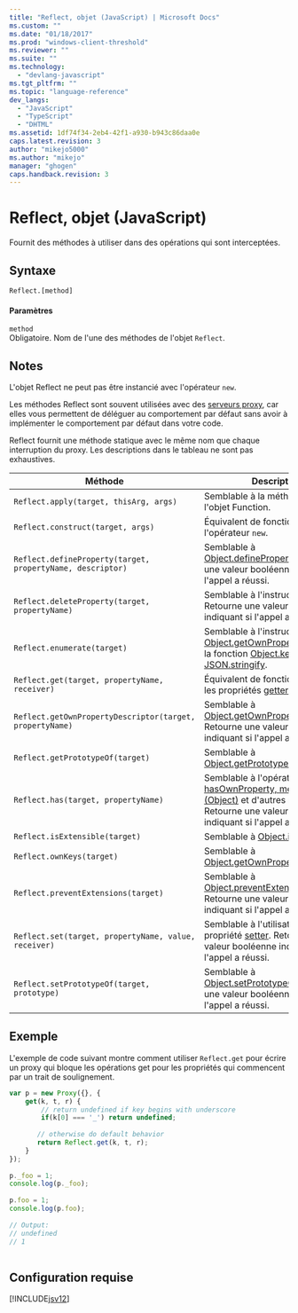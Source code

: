 ```yaml
---
title: "Reflect, objet (JavaScript) | Microsoft Docs"
ms.custom: ""
ms.date: "01/18/2017"
ms.prod: "windows-client-threshold"
ms.reviewer: ""
ms.suite: ""
ms.technology: 
  - "devlang-javascript"
ms.tgt_pltfrm: ""
ms.topic: "language-reference"
dev_langs: 
  - "JavaScript"
  - "TypeScript"
  - "DHTML"
ms.assetid: 1df74f34-2eb4-42f1-a930-b943c86daa0e
caps.latest.revision: 3
author: "mikejo5000"
ms.author: "mikejo"
manager: "ghogen"
caps.handback.revision: 3
---
```

# Reflect, objet (JavaScript)
Fournit des méthodes à utiliser dans des opérations qui sont interceptées.  
  
## Syntaxe  
  
```  
Reflect.[method]  
```  
  
#### Paramètres  
 `method`  
 Obligatoire.  Nom de l'une des méthodes de l'objet `Reflect`.  
  
## Notes  
 L'objet Reflect ne peut pas être instancié avec l'opérateur `new`.  
  
 Les méthodes Reflect sont souvent utilisées avec des [serveurs proxy](../../javascript/reference/proxy-object-javascript.md), car elles vous permettent de déléguer au comportement par défaut sans avoir à implémenter le comportement par défaut dans votre code.  
  
 Reflect fournit une méthode statique avec le même nom que chaque interruption du proxy.  Les descriptions dans le tableau ne sont pas exhaustives.  
  
|Méthode|Description|  
|-------------|-----------------|  
|`Reflect.apply(target, thisArg, args)`|Semblable à la méthode [apply](../../javascript/reference/apply-method-function-javascript.md) de l'objet Function.|  
|`Reflect.construct(target, args)`|Équivalent de fonction pour l'opérateur `new`.|  
|`Reflect.defineProperty(target, propertyName, descriptor)`|Semblable à [Object.defineProperty](../../javascript/reference/object-defineproperty-function-javascript.md).  Retourne une valeur booléenne indiquant si l'appel a réussi.|  
|`Reflect.deleteProperty(target, propertyName)`|Semblable à l'instruction `delete`.  Retourne une valeur booléenne indiquant si l'appel a réussi.|  
|`Reflect.enumerate(target)`|Semblable à l'instruction [for…in](../../javascript/reference/for-dot-dot-dot-in-statement-javascript.md), [Object.getOwnPropertySymbols](../../javascript/reference/object-getownpropertysymbols-function-javascript.md), la fonction [Object.keys](../../javascript/reference/object-keys-function-javascript.md) et [JSON.stringify](../../javascript/reference/json-stringify-function-javascript.md).|  
|`Reflect.get(target, propertyName, receiver)`|Équivalent de fonction pour toutes les propriétés [getter](../../javascript/creating-objects-javascript.md).|  
|`Reflect.getOwnPropertyDescriptor(target, propertyName)`|Semblable à [Object.getOwnPropertyDescriptor](../../javascript/reference/object-getownpropertydescriptor-function-javascript.md).  Retourne une valeur booléenne indiquant si l'appel a réussi.|  
|`Reflect.getPrototypeOf(target)`|Semblable à [Object.getPrototypeOf](../../javascript/reference/object-getprototypeof-function-javascript.md).|  
|`Reflect.has(target, propertyName)`|Semblable à l'opérateur `in`, [hasOwnProperty, méthode \(Object\)](../../javascript/reference/hasownproperty-method-object-javascript.md) et d'autres méthodes.  Retourne une valeur booléenne indiquant si l'appel a réussi.|  
|`Reflect.isExtensible(target)`|Semblable à [Object.isExtensible](../../javascript/reference/object-isextensible-function-javascript.md).|  
|`Reflect.ownKeys(target)`|Semblable à [Object.getOwnPropertyNames](../../javascript/reference/object-getownpropertynames-function-javascript.md).|  
|`Reflect.preventExtensions(target)`|Semblable à [Object.preventExtensions](../../javascript/reference/object-preventextensions-function-javascript.md).  Retourne une valeur booléenne indiquant si l'appel a réussi.|  
|`Reflect.set(target, propertyName, value, receiver)`|Semblable à l'utilisation d'une propriété [setter](../../javascript/creating-objects-javascript.md).  Retourne une valeur booléenne indiquant si l'appel a réussi.|  
|`Reflect.setPrototypeOf(target, prototype)`|Semblable à [Object.setPrototypeOf](../../javascript/reference/object-setprototypeof-function-javascript.md).  Retourne une valeur booléenne indiquant si l'appel a réussi.|  
  
## Exemple  
 L'exemple de code suivant montre comment utiliser `Reflect.get` pour écrire un proxy qui bloque les opérations get pour les propriétés qui commencent par un trait de soulignement.  
  
```javascript  
var p = new Proxy({}, {  
    get(k, t, r) {  
        // return undefined if key begins with underscore  
        if(k[0] === '_') return undefined;  
  
       // otherwise do default behavior  
       return Reflect.get(k, t, r);  
    }  
});  
  
p._foo = 1;  
console.log(p._foo);  
  
p.foo = 1;  
console.log(p.foo);  
  
// Output:  
// undefined  
// 1  
  
```  
  
## Configuration requise  
 [!INCLUDE[jsv12](../../javascript/reference/includes/jsv12-md.md)]